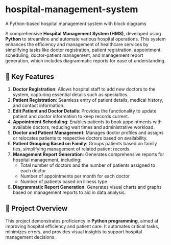 # hospital-management-system
 A Python-based hospital management system with block diagrams

A comprehensive **Hospital Management System (HMS)**, developed using **Python** to streamline and automate various hospital operations. This system enhances the efficiency and management of healthcare services by simplifying tasks like doctor registration, patient registration, appointment scheduling, doctor-patient management, and management report generation, which includes diagrammatic reports for ease of understanding.

## 🌟 Key Features

1. **Doctor Registration**: Allows hospital staff to add new doctors to the system, capturing essential details such as specialties.
2. **Patient Registration**: Seamless entry of patient details, medical history, and contact information.
3. **Edit Patient and Doctor Details**: Provides the functionality to update patient and doctor information to keep records current.
4. **Appointment Scheduling**: Enables patients to book appointments with available doctors, reducing wait times and administrative workload.
5. **Doctor and Patient Management**: Manages doctor profiles and assigns or relocates patients to respective doctors based on availability.
6. **Patient Grouping Based on Family**: Groups patients based on family ties, simplifying management of related patient records.
7. **Management Report Generation**: Generates comprehensive reports for hospital management, including:
   - Total number of doctors and the number of patients assigned to each doctor
   - Number of appointments per month for each doctor
   - Number of patients based on illness type
8. **Diagrammatic Report Generation**: Generates visual charts and graphs based on management reports to aid in data analysis.

## 📜 Project Overview

This project demonstrates proficiency in **Python programming**, aimed at improving hospital efficiency and patient care. It automates critical tasks, minimizes errors, and provides visual insights to support hospital management decisions.

